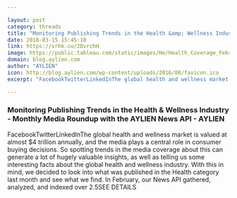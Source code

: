 ```yaml
---

layout: post
category: threads
title: "Monitoring Publishing Trends in the Health &amp; Wellness Industry - Monthly Media Roundup with the AYLIEN News API - AYLIEN"
date: 2018-03-15 15:45:10
link: https://vrhk.co/2DvrchH
image: https://public.tableau.com/static/images/He/Health_Coverage_February/HealthVolume/1_rss.png
domain: blog.aylien.com
author: "AYLIEN"
icon: http://blog.aylien.com/wp-content/uploads/2016/08/favicon.ico
excerpt: "FacebookTwitterLinkedInThe global health and wellness market is valued at almost $4 trillion annually, and the media plays a central role in consumer buying decisions. So spotting trends in the media coverage about this can generate a lot of hugely valuable insights, as well as telling us some interesting facts about the global health and wellness industry. With this in mind, we decided to look into what was published in the Health category last month and see what we find. In February, our News API gathered, analyzed, and indexed over 2.5SEE DETAILS"

---
```


### Monitoring Publishing Trends in the Health &amp; Wellness Industry - Monthly Media Roundup with the AYLIEN News API - AYLIEN

FacebookTwitterLinkedInThe global health and wellness market is valued at almost $4 trillion annually, and the media plays a central role in consumer buying decisions. So spotting trends in the media coverage about this can generate a lot of hugely valuable insights, as well as telling us some interesting facts about the global health and wellness industry. With this in mind, we decided to look into what was published in the Health category last month and see what we find. In February, our News API gathered, analyzed, and indexed over 2.5SEE DETAILS